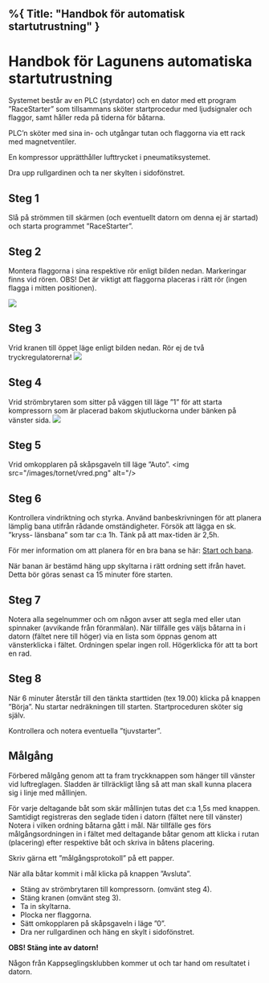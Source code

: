 %{
  Title: "Handbok för automatisk startutrustning"
}
---
# Handbok för Lagunens automatiska startutrustning


Systemet består av en PLC (styrdator) och en dator med ett program ”RaceStarter” som tillsammans sköter startprocedur med ljudsignaler och flaggor, samt håller reda på tiderna för båtarna.

PLC’n sköter med sina in- och utgångar tutan och flaggorna via ett rack med magnetventiler.

En kompressor upprätthåller lufttrycket i pneumatiksystemet.

Dra upp rullgardinen och ta ner skylten i sidofönstret.

## Steg 1
Slå på strömmen till skärmen (och eventuellt datorn om denna ej är startad) och starta programmet ”RaceStarter”.

## Steg 2
Montera flaggorna i sina respektive rör enligt bilden nedan. Markeringar finns vid rören. OBS! Det är viktigt att flaggorna placeras i rätt rör (ingen flagga i mitten positionen).

<img src="/images/tornet/flaggor-1024x584.png" />

## Steg 3
Vrid kranen till öppet läge enligt bilden nedan. Rör ej de två tryckregulatorerna!
<img src="/images/tornet/ventiler.png" />

## Steg 4
Vrid strömbrytaren som sitter på väggen till läge ”1” för att starta kompressorn som är placerad bakom skjutluckorna under bänken på vänster sida.
<img src="/images/tornet/strömbrytare.png" />


## Steg 5
Vrid omkopplaren på skåpsgaveln till läge ”Auto”.
<img src="/images/tornet/vred.png" alt="/>



## Steg 6
Kontrollera vindriktning och styrka. Använd
banbeskrivningen för att planera lämplig bana utifrån rådande omständigheter.
Försök att lägga en sk. ”kryss- länsbana” som tar c:a 1h. Tänk på att max-tiden
är 2,5h.

För mer information om att planera för en bra bana se här: [Start och bana](/torntjanst.html).

När banan är bestämd häng upp skyltarna i rätt ordning sett ifrån havet. Detta bör göras senast ca 15 minuter före starten.


## Steg 7
Notera alla segelnummer och om någon avser att segla med eller utan spinnaker (avvikande från föranmälan). När tillfälle ges väljs båtarna in i datorn (fältet nere till höger) via en lista som öppnas genom att vänsterklicka i fältet. Ordningen spelar ingen roll. Högerklicka för att ta bort en rad.

## Steg 8
När 6 minuter återstår till den tänkta starttiden (tex 19.00) klicka på knappen ”Börja”. Nu startar nedräkningen till starten.
Startproceduren sköter sig själv.

Kontrollera och notera eventuella ”tjuvstarter”.

## Målgång
Förbered målgång genom att ta fram
tryckknappen som hänger till vänster vid luftreglagen. Sladden är tillräckligt
lång så att man skall kunna placera sig i linje med mållinjen.

För varje deltagande båt som skär mållinjen
tutas det c:a 1,5s med knappen. Samtidigt registreras den seglade tiden i
datorn (fältet nere till vänster) Notera i vilken ordning båtarna gått i mål.
När tillfälle ges förs målgångsordningen in i fältet med deltagande båtar genom
att klicka i rutan (placering) efter respektive båt och skriva in båtens
placering.

Skriv gärna ett ”målgångsprotokoll” på ett papper.

När alla båtar kommit i mål klicka på knappen ”Avsluta”.

- Stäng av strömbrytaren till kompressorn. (omvänt steg 4).
- Stäng kranen (omvänt steg 3).
- Ta in skyltarna.
- Plocka ner flaggorna.
- Sätt omkopplaren på skåpsgaveln i läge ”0”.
- Dra ner rullgardinen och häng en skylt i sidofönstret.



**OBS! Stäng inte av datorn!**

Någon från Kappseglingsklubben kommer ut och tar hand om resultatet i datorn.
